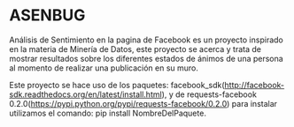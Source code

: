 # ASENBUG
Análisis de Sentimiento en la pagina de Facebook es un proyecto inspirado en la materia de Minería de Datos, este proyecto se acerca y trata de mostrar resultados sobre los diferentes estados de ánimos de una persona al momento de realizar una publicación en su muro.

Este proyecto se hace uso de los paquetes: facebook_sdk(http://facebook-sdk.readthedocs.org/en/latest/install.html), y de requests-facebook 0.2.0(https://pypi.python.org/pypi/requests-facebook/0.2.0) para instalar utilizamos el comando: pip install NombreDelPaquete.

